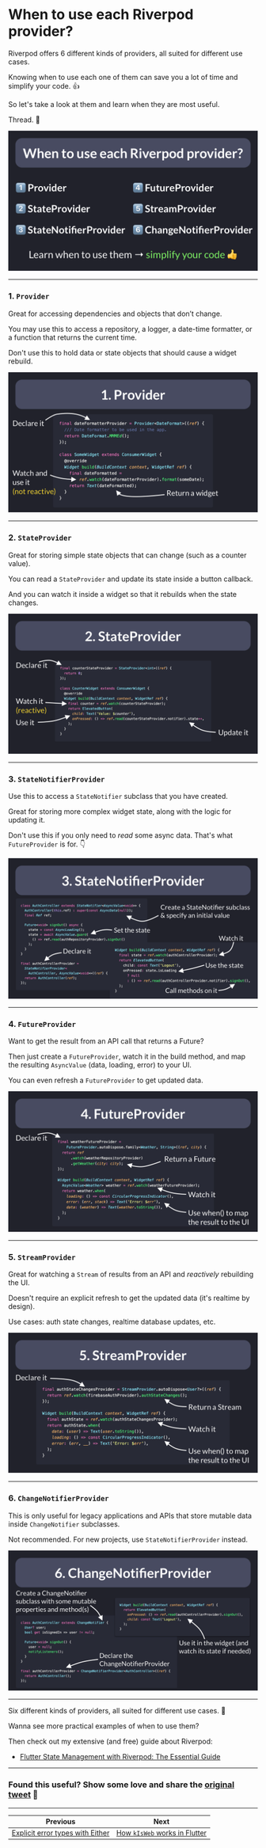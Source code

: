 # When to use each Riverpod provider?

Riverpod offers 6 different kinds of providers, all suited for different use cases.

Knowing when to use each one of them can save you a lot of time and simplify your code. 👍

So let's take a look at them and learn when they are most useful.

Thread. 🧵

![](064.1-when-each-riverpod-provider.png)

---

### 1. `Provider`

Great for accessing dependencies and objects that don’t change.

You may use this to access a repository, a logger, a date-time formatter, or a function that returns the current time.

Don't use this to hold data or state objects that should cause a widget rebuild.

![](064.2-provider.png)

---

### 2. `StateProvider`

Great for storing simple state objects that can change (such as a counter value).

You can read a `StateProvider` and update its state inside a button callback.

And you can watch it inside a widget so that it rebuilds when the state changes.

![](064.3-state-provider.png)

---

### 3. `StateNotifierProvider`

Use this to access a `StateNotifier` subclass that you have created.

Great for storing more complex widget state, along with the logic for updating it.

Don't use this if you only need to *read* some async data. That's what `FutureProvider` is for. 👇

![](064.4-state-notifier-provider.png)

---

### 4. `FutureProvider`

Want to get the result from an API call that returns a Future?

Then just create a `FutureProvider`, watch it in the build method, and map the resulting `AsyncValue` (data, loading, error) to your UI.

You can even refresh a `FutureProvider` to get updated data.

![](064.5-future-provider.png)

---

### 5. `StreamProvider`

Great for watching a `Stream` of results from an API and *reactively* rebuilding the UI.

Doesn't require an explicit refresh to get the updated data (it's realtime by design).

Use cases: auth state changes, realtime database updates, etc.

![](064.6-stream-provider.png)

---

### 6. `ChangeNotifierProvider`

This is only useful for legacy applications and APIs that store mutable data inside `ChangeNotifier` subclasses.

Not recommended. For new projects, use `StateNotifierProvider` instead.

![](064.7-change-notifier-provider.png)

---

Six different kinds of providers, all suited for different use cases. 🚀

Wanna see more practical examples of when to use them?

Then check out my extensive (and free) guide about Riverpod:

- [Flutter State Management with Riverpod: The Essential Guide](https://codewithandrea.com/articles/flutter-state-management-riverpod/)

---

### Found this useful? Show some love and share the [original tweet](https://twitter.com/biz84/status/1554518642343256067) 🙏

---

| Previous | Next |
| -------- | ---- |
| [Explicit error types with Either](../0063-either-type-fpdart/index.md) | [How `kIsWeb` works in Flutter](../0065-kIsWeb/index.md) |
